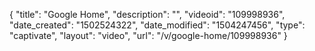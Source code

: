 {
    "title": "Google Home",
    "description": "",
    "videoid": "109998936",
    "date_created": "1502524322",
    "date_modified": "1504247456",
    "type": "captivate",
    "layout": "video",
    "url": "\/v\/google-home\/109998936"
}